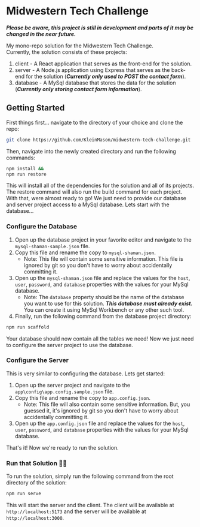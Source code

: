 # Midwestern Tech Challenge

**_Please be aware, this project is still in development and parts of it may be changed in the near future._**

My mono-repo solution for the Midwestern Tech Challenge.  
Currently, the solution consists of these projects:

1. client - A React application that serves as the front-end for the solution.
2. server - A Node.js application using Express that serves as the back-end for the solution (**_Currently only used to POST the contact form_**).
3. database - A MySql database that stores the data for the solution (**_Currently only storing contact form information_**).

## Getting Started

First things first... navigate to the directory of your choice and clone the repo:

```bash
git clone https://github.com/KleinMason/midwestern-tech-challenge.git
```

Then, navigate into the newly created directory and run the following commands:

```bash
npm install &&
npm run restore
```

This will install all of the dependencies for the solution and all of its projects. The restore command will also run the build command for each project. With that, were almost ready to go! We just need to provide our database and server project access to a MySql database. Lets start with the database...

### Configure the Database

1. Open up the database project in your favorite editor and navigate to the `mysql-shaman-sample.json` file.
2. Copy this file and rename the copy to `mysql-shaman.json`.
   - Note: This file will contain some sensitive information. This file is ignored by git so you don't have to worry about accidentally committing it.
3. Open up the `mysql-shaman.json` file and replace the values for the `host`, `user`, `password`, and `database` properties with the values for your MySql database.
   - Note: The `database` property should be the name of the database you want to use for this solution. **_This database must already exist._** You can create it using MySql Workbench or any other such tool.
4. Finally, run the following command from the database project directory:

```bash
npm run scaffold
```

Your database should now contain all the tables we need! Now we just need to configure the server project to use the database.

### Configure the Server

This is very similar to configuring the database. Lets get started:

1. Open up the server project and navigate to the `app\config\app.config.sample.json` file.
2. Copy this file and rename the copy to `app.config.json`.
   - Note: This file will also contain some sensitive information. But, you guessed it, it's ignored by git so you don't have to worry about accidentally committing it.
3. Open up the `app.config.json` file and replace the values for the `host`, `user`, `password`, and `database` properties with the values for your MySql database.

That's it! Now we're ready to run the solution.

### Run that Solution 🎊🎉

To run the solution, simply run the following command from the root directory of the solution:

```bash
npm run serve
```

This will start the server and the client. The client will be available at `http://localhost:5173` and the server will be available at `http://localhost:3000`.
